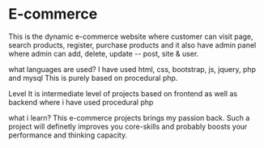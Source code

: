 # E-commerce
This is the dynamic e-commerce website where customer can visit page, search products, register, purchase products and it also have admin panel where admin can add, delete, update -- post, site &amp; user.

what languages are used?
I have used html, css, bootstrap, js, jquery, php and mysql
This is purely based on procedural php.

Level
It is intermediate level of projects based on frontend as well as backend where i have used procedural php 

what i learn?
This e-commerce projects brings my passion back. Such a project will definetly improves you core-skills and probably boosts your performance and thinking capacity.
